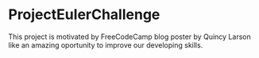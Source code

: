 # ProjectEulerChallenge

This project is motivated by FreeCodeCamp blog poster by Quincy Larson like an amazing oportunity to improve our developing skills.
